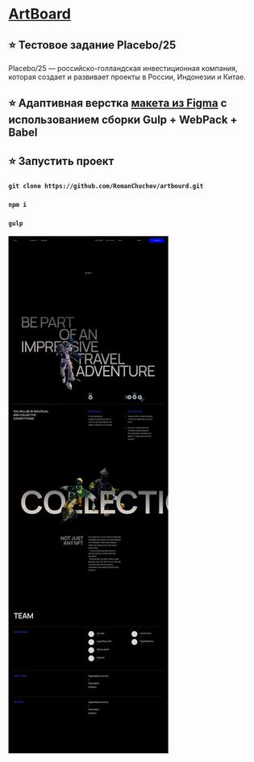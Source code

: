 # [ArtBoard](https://romanchuchev.github.io/artbourd/)

## ⭐ Тестовое задание Placebo/25

Placebo/25 — российско-голландская инвестиционная компания, которая создает и развивает проекты в России, Индонезии и Китае.

## ⭐ Адаптивная верстка [макета из Figma](https://www.figma.com/file/LKSOP9wNuWoqVe8FldRhCw/test?node-id=0%3A2&t=YLvy85ZPi9r5Fqh1-1) с использованием сборки Gulp + WebPack + Babel

## ⭐ Запустить проект

#### `git clone https://github.com/RomanChuchev/artbourd.git`

#### `npm i`

#### `gulp`

[![Live Demo](./src/images/screenshot.png)](https://romanchuchev.github.io/artbourd/)
